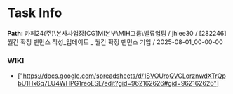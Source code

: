# Task Info

**Path:** 카페24(주)\본사사업장\[CG]MI본부\MIH그룹\밸류업팀 / jhlee30 / [282246] 월간 확정 맨먼스 작성_업데이트 _ 월간 확정 맨먼스 기입 / 2025-08-01_00-00-00

### WIKI
- ["https://docs.google.com/spreadsheets/d/1SVOUroQVCLorznwdXTrQpbU1Hx6q7LU4WHPG1reoESE/edit?gid=962162626#gid=962162626"]

